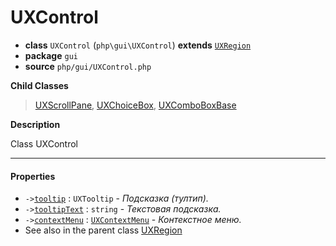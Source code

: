 # UXControl

- **class** `UXControl` (`php\gui\UXControl`) **extends** [`UXRegion`](https://github.com/jphp-compiler/jphp/blob/master/exts/jphp-gui-ext/api-docs/classes/php/gui/layout/UXRegion.md)
- **package** `gui`
- **source** `php/gui/UXControl.php`

**Child Classes**

> [UXScrollPane](https://github.com/jphp-compiler/jphp/blob/master/exts/jphp-gui-ext/api-docs/classes/php/gui/layout/UXScrollPane.md), [UXChoiceBox](https://github.com/jphp-compiler/jphp/blob/master/exts/jphp-gui-ext/api-docs/classes/php/gui/UXChoiceBox.md), [UXComboBoxBase](https://github.com/jphp-compiler/jphp/blob/master/exts/jphp-gui-ext/api-docs/classes/php/gui/UXComboBoxBase.md)

**Description**

Class UXControl

---

#### Properties

- `->`[`tooltip`](#prop-tooltip) : `UXTooltip` - _Подсказка (тултип)._
- `->`[`tooltipText`](#prop-tooltiptext) : `string` - _Текстовая подсказка._
- `->`[`contextMenu`](#prop-contextmenu) : [`UXContextMenu`](https://github.com/jphp-compiler/jphp/blob/master/exts/jphp-gui-ext/api-docs/classes/php/gui/UXContextMenu.md) - _Контекстное меню._
- See also in the parent class [UXRegion](https://github.com/jphp-compiler/jphp/blob/master/exts/jphp-gui-ext/api-docs/classes/php/gui/layout/UXRegion.md)